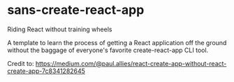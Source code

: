# sans-create-react-app
Riding React without training wheels

A template to learn the process of getting a React application off the ground without the baggage of everyone's favorite create-react-app CLI tool.

Credit to: https://medium.com/@paul.allies/react-create-app-without-react-create-app-7c8341282645
